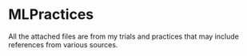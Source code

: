 # MLPractices

All the attached files are from my trials and practices that may include references from various sources.
